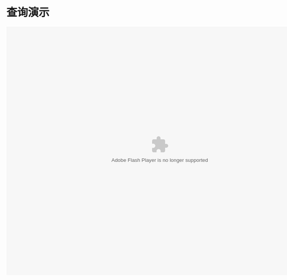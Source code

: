 # 查询演示

<embed src="http://resource.3cwdb.com/kailong-donghua/V800303201303290200.swf" width="800" height="650"  pluginspage="http://www.macromedia.com/go/getflashplayer" 
type="application/x-shockwave-flash" ></embed>
